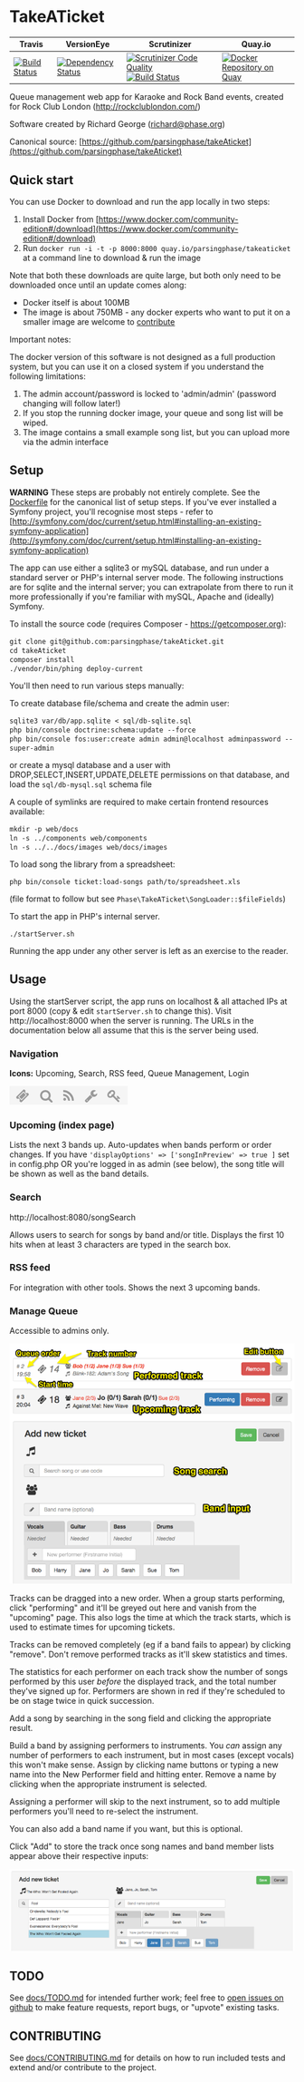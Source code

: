 TakeATicket 
===========
| Travis | VersionEye | Scrutinizer | Quay.io |
| ---    | ---        | ---         | ---     |
| [![Build Status](https://travis-ci.org/parsingphase/takeAticket.svg?branch=master)](https://travis-ci.org/parsingphase/takeAticket) | [![Dependency Status](https://www.versioneye.com/user/projects/57bc7d77968d6400336020a3/badge.svg?style=flat-square)](https://www.versioneye.com/user/projects/57bc7d77968d6400336020a3) | [![Scrutinizer Code Quality](https://scrutinizer-ci.com/g/parsingphase/takeAticket/badges/quality-score.png?b=master)](https://scrutinizer-ci.com/g/parsingphase/takeAticket/?branch=master) [![Build Status](https://scrutinizer-ci.com/g/parsingphase/takeAticket/badges/build.png?b=master)](https://scrutinizer-ci.com/g/parsingphase/takeAticket/build-status/master) | [![Docker Repository on Quay](https://quay.io/repository/parsingphase/takeaticket/status "Docker Repository on Quay")](https://quay.io/repository/parsingphase/takeaticket)

Queue management web app for Karaoke and Rock Band events, created for Rock Club London (http://rockclublondon.com/)

Software created by Richard George (richard@phase.org)

Canonical source: [https://github.com/parsingphase/takeAticket](https://github.com/parsingphase/takeAticket)

## Quick start

You can use Docker to download and run the app locally in two steps:

 1. Install Docker from [https://www.docker.com/community-edition#/download](https://www.docker.com/community-edition#/download)
 2. Run `docker run -i -t -p 8000:8000 quay.io/parsingphase/takeaticket` at a command line to download & run the image

Note that both these downloads are quite large, but both only need to be downloaded once until an update comes along:

 - Docker itself is about 100MB
 - The image is about 750MB - any docker experts who want to put it on a smaller image are welcome to 
 [contribute](./docs/CONTRIBUTING.md)

Important notes:

The docker version of this software is not designed as a full production system, but you can use it on a closed system
if you understand the following limitations: 

 1. The admin account/password is locked to 'admin/admin' (password changing will follow later!)
 2. If you stop the running docker image, your queue and song list will be wiped. 
 3. The image contains a small example song list, but you can upload more via the admin interface

## Setup

**WARNING** These steps are probably not entirely complete. See the [Dockerfile](Dockerfile) for the canonical list of setup steps.
If you've ever installed a Symfony project, you'll recognise most steps - refer to 
[http://symfony.com/doc/current/setup.html#installing-an-existing-symfony-application](http://symfony.com/doc/current/setup.html#installing-an-existing-symfony-application)

The app can use either a sqlite3 or mySQL database, and run under a standard server or PHP's internal server mode. 
The following instructions are for sqlite and the internal server; you can extrapolate from there to run it more 
professionally if you're familiar with mySQL, Apache and (ideally) Symfony.

To install the source code (requires Composer - https://getcomposer.org):

    git clone git@github.com:parsingphase/takeAticket.git
    cd takeAticket
    composer install
    ./vendor/bin/phing deploy-current
    
You'll then need to run various steps manually:     
 
To create database file/schema and create the admin user:

    sqlite3 var/db/app.sqlite < sql/db-sqlite.sql
    php bin/console doctrine:schema:update --force
    php bin/console fos:user:create admin admin@localhost adminpassword --super-admin

or create a mysql database and a user with DROP,SELECT,INSERT,UPDATE,DELETE permissions on that database, and load the 
`sql/db-mysql.sql` schema file

A couple of symlinks are required to make certain frontend resources available:

    mkdir -p web/docs
    ln -s ../components web/components
    ln -s ../../docs/images web/docs/images
 
To load song the library from a spreadsheet:

    php bin/console ticket:load-songs path/to/spreadsheet.xls
    
(file format to follow but see `Phase\TakeATicket\SongLoader::$fileFields`)
 
To start the app in PHP's internal server.

    ./startServer.sh

Running the app under any other server is left as an exercise to the reader. 

## Usage

Using the startServer script, the app runs on localhost & all attached IPs at port 8000 
(copy & edit `startServer.sh` to change this).
Visit http://localhost:8000 when the server is running. The URLs in the documentation below all assume that this is the 
server being used.

### Navigation
**Icons:** Upcoming, Search, RSS feed, Queue Management, Login

![Iconbar](docs/images/iconbar.png)

### Upcoming (index page)

Lists the next 3 bands up. Auto-updates when bands perform or order changes. If you have `'displayOptions' => ['songInPreview' => true ]`
set in config.php OR you're logged in as admin (see below), the song title will be shown as well as the band details.

### Search

http://localhost:8080/songSearch

Allows users to search for songs by band and/or title. Displays the first 10 hits when at least 3 characters are typed in the search box.

### RSS feed

For integration with other tools. Shows the next 3 upcoming bands.

### Manage Queue

Accessible to admins only. 

![Management interface](docs/images/QueueManagement.png)

Tracks can be dragged into a new order. When a group starts performing, click "performing" and it'll be greyed out here and
vanish from the "upcoming" page. This also logs the time at which the track starts, which is used to estimate times for
upcoming tickets.

Tracks can be removed completely (eg if a band fails to appear) by clicking "remove". 
Don't remove performed tracks as it'll skew statistics and times. 

The statistics for each performer on each track show the number of songs performed by this user *before* 
the displayed track, and the total number they've signed up for. Performers are shown in red if they're scheduled to be 
on stage twice in quick succession.

Add a song by searching in the song field and clicking the appropriate result. 

Build a band by assigning performers to instruments. You *can* assign any number of performers to each instrument, but
in most cases (except vocals) this won't make sense. Assign by clicking name buttons or typing a new name into the New 
Performer field and hitting enter. Remove a name by clicking when the appropriate instrument is selected.

Assigning a performer will skip to the next instrument, so to add multiple performers you'll need to re-select the 
instrument.

You can also add a band name if you want, but this is optional.

Click "Add" to store the track once song names and band member lists appear above their respective inputs:

![Management interface](docs/images/AddTicketFormFilled.png)

## TODO 

See [docs/TODO.md](./docs/TODO.md) for intended further work; 
feel free to [open issues on github](https://github.com/parsingphase/takeAticket/issues) to make feature requests, 
report bugs, or "upvote" existing tasks.

## CONTRIBUTING 

See [docs/CONTRIBUTING.md](./docs/CONTRIBUTING.md) for details on how to run included tests and extend and/or contribute
to the project.
